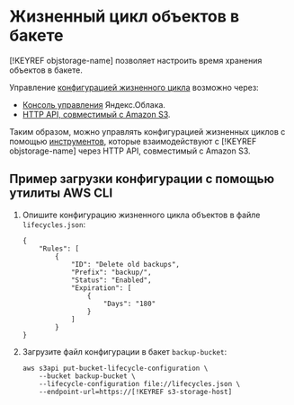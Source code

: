 # Жизненный цикл объектов в бакете

[!KEYREF objstorage-name] позволяет настроить время хранения объектов в бакете.

Управление [конфигурацией жизненного цикла](configuration.md) возможно через:

- [Консоль управления](setup.md) Яндекс.Облака.
- [HTTP API, совместимый с Amazon S3](../s3/index.md).
    
Таким образом, можно управлять конфигурацией жизненных циклов с помощью [инструментов](../instruments/index.md), которые взаимодействуют с [!KEYREF objstorage-name] через HTTP API, совместимый с Amazon S3.


## Пример загрузки конфигурации с помощью утилиты AWS CLI

1. Опишите конфигурацию жизненного цикла объектов в файле `lifecycles.json`:

    ```
    {
        "Rules": [
            {
                "ID": "Delete old backups",
                "Prefix": "backup/",
                "Status": "Enabled",
                "Expiration": [
                    {
                        "Days": "180"
                    }
                ]
            }
    }
    ```

2. Загрузите файл конфигурации в бакет `backup-bucket`:

    ```
    aws s3api put-bucket-lifecycle-configuration \
        --bucket backup-bucket \
        --lifecycle-configuration file://lifecycles.json \
        --endpoint-url=https://[!KEYREF s3-storage-host]
    ```
